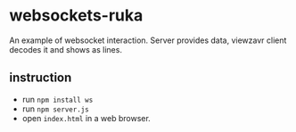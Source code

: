 # websockets-ruka

An example of websocket interaction. Server provides data, viewzavr client decodes it and shows as lines.

## instruction

* run `npm install ws`
* run `npm server.js`
* open `index.html` in a web browser.

